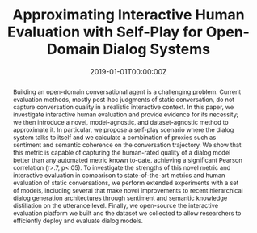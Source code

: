---
title: "Approximating Interactive Human Evaluation with Self-Play for Open-Domain Dialog Systems"
authors:
- A. Ghandeharioun
- J. H. Shen
- admin
- C. Ferguson
- N. Jones
- A. Lapedriza
- R. Picard
date: "2019-01-01T00:00:00Z"
doi: ""

author_notes:
- "Equal contribution"
- "Equal contribution"
- "Equal contribution"
- ""
- ""
- ""
- ""

# Schedule page publish date (NOT publication's date).
publishDate: "2019-01-01T00:00:00Z"

# Publication type.
# Legend: 0 = Uncategorized; 1 = Conference paper; 2 = Journal article;
# 3 = Preprint / Working Paper; 4 = Report; 5 = Book; 6 = Book section;
# 7 = Thesis; 8 = Patent
publication_types: ["1"]

# Publication name and optional abbreviated publication name.
publication: In *Neural Information Processing Systems (NeurIPS)* 
publication_short: In *Neural Information Processing Systems (NeurIPS)* 

abstract: Building an open-domain conversational agent is a challenging problem. Current evaluation methods, mostly post-hoc judgments of static conversation, do not capture conversation quality in a realistic interactive context. In this paper, we investigate interactive human evaluation and provide evidence for its necessity; we then introduce a novel, model-agnostic, and dataset-agnostic method to approximate it. In particular, we propose a self-play scenario where the dialog system talks to itself and we calculate a combination of proxies such as sentiment and semantic coherence on the conversation trajectory. We show that this metric is capable of capturing the human-rated quality of a dialog model better than any automated metric known to-date, achieving a significant Pearson correlation (r>.7, p<.05). To investigate the strengths of this novel metric and interactive evaluation in comparison to state-of-the-art metrics and human evaluation of static conversations, we perform extended experiments with a set of models, including several that make novel improvements to recent hierarchical dialog generation architectures through sentiment and semantic knowledge distillation on the utterance level. Finally, we open-source the interactive evaluation platform we built and the dataset we collected to allow researchers to efficiently deploy and evaluate dialog models.

# Summary. An optional shortened abstract.
summary: Existing metrics for automatically evaluating dialog models correlate poorly with human judgements, and are evaluated on static conversation snippets. Instead, we deploy bots to interact live with humans, then approximate human ratings with state-of-the-art accuracy using conversations generated with self-play.  

tags:
- Communication and Language
- Affective Computing
- Machine Learning
- Human-AI Interaction
- Deep Learning
- Machine Learning
featured: false

links:
url_pdf: https://arxiv.org/abs/1906.09308
url_code: https://github.com/natashamjaques/neural_chat
url_dataset: https://affect.media.mit.edu/neural_chat/datasets/reddit_casual_preprocessed.tar.gz
url_poster: https://drive.google.com/file/d/1Wr6n5KB9GDWUQun5TWrWjH7I1wrtXY28/view?usp=sharing
url_project: ''
url_slides: ''
url_source: ''
url_video: ''

# Featured image
# To use, add an image named `featured.jpg/png` to your page's folder. 
image:
  caption: ''
  focal_point: Center
  preview_only: false

# Associated Projects (optional).
#   Associate this publication with one or more of your projects.
#   Simply enter your project's folder or file name without extension.
#   E.g. `internal-project` references `content/project/internal-project/index.md`.
#   Otherwise, set `projects: []`.
projects: []

# Slides (optional).
#   Associate this publication with Markdown slides.
#   Simply enter your slide deck's filename without extension.
#   E.g. `slides: "example"` references `content/slides/example/index.md`.
#   Otherwise, set `slides: ""`.
slides: ""
---